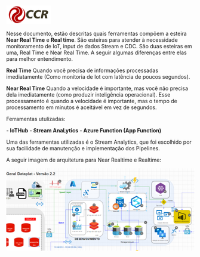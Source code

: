 **![Logo-grupo-ccr-Editado-v3.png](/.attachments/Logo-grupo-ccr-Editado-v3-818fcbce-2d28-4401-a3bf-e95133ab7c0d.png)**

Nesse documento, estão descritas quais ferramentas compõem a esteira **Near Real Time** e **Real time**.  São esteiras para atender à necessidade monitoramento de IoT, input de dados Stream e CDC. São duas esteiras em uma, Real Time e Near Real Time.  A seguir algumas diferenças entre elas para melhor entendimento.

**Real Time** 
Quando você precisa de informações processadas imediatamente (Como monitoria de Iot com latência de poucos segundos). 

**Near Real Time**
Quando a velocidade é importante, mas você não precisa dela imediatamente (como produzir inteligência operacional). Esse processamento é quando a velocidade é importante, mas o tempo de processamento em minutos é aceitável em vez de segundos.

Ferramentas utulizadas:

**- IoTHub**
**- Stream AnaLytics**
**- Azure Function (App Function)**


Uma das ferramentas utilizadas é o Stream Analytics, que foi escolhido por sua facilidade de manutenção e implementação dos Pipelines.

A seguir imagem de arquitetura para Near Realtime e Realtime:

![image.png](/.attachments/image-0f4c9bee-9db0-43a5-a4d3-6b6fa5e7e1ec.png)
